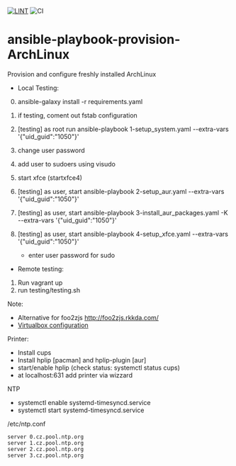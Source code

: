 [![LINT](https://github.com/kentahikaru/ansible-playbook-provision-ArchLinux/actions/workflows/lint.yaml/badge.svg?branch=main)](https://github.com/kentahikaru/ansible-playbook-provision-ArchLinux/actions/workflows/lint.yaml)
![CI](https://github.com/kentahikaru/ansible-playbook-provision-ArchLinux/workflows/CI/badge.svg)

# ansible-playbook-provision-ArchLinux
Provision and configure freshly installed ArchLinux
* Local Testing:

0. ansible-galaxy install -r requirements.yaml
1. if testing, coment out fstab configuration

2. [testing] as root run ansible-playbook 1-setup_system.yaml --extra-vars '{"uid_guid":"1050"}'

3. change user password
4. add user to sudoers using visudo

5. start xfce (startxfce4)
6. [testing] as user, start ansible-playbook 2-setup_aur.yaml --extra-vars '{"uid_guid":"1050"}'
7. [testing] as user, start ansible-playbook 3-install_aur_packages.yaml -K --extra-vars '{"uid_guid":"1050"}'
8. [testing] as user, start ansible-playbook 4-setup_xfce.yaml --extra-vars '{"uid_guid":"1050"}'
    * enter user password for sudo

* Remote testing:
1. Run vagrant up
2. run testing/testing.sh

Note:
* Alternative for foo2zjs   http://foo2zjs.rkkda.com/
* [Virtualbox configuration](https://www.virtualbox.org/manual/ch08.html)


Printer:
* Install cups
* Install hplip [pacman] and hplip-plugin [aur]
* start/enable hplip (check status: systemctl status cups)
* at localhost:631 add printer via wizzard

NTP
* systemctl enable systemd-timesyncd.service
* systemctl start systemd-timesyncd.service

/etc/ntp.conf
```
server 0.cz.pool.ntp.org
server 1.cz.pool.ntp.org
server 2.cz.pool.ntp.org
server 3.cz.pool.ntp.org
```

